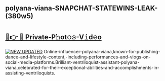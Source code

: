 ## polyana-viana-SNAPCHAT-STATEWINS-LEAK-(380w5)


# <h2><a href="https://mediaupload.pro?-20M">🔗👉 🔴 Private-P𝚑ot𝚘𝚜-V𝚒d𝚎o</a></h2>

[![NEW UPDATED](https://i.imgur.com/0qMVB7G.gif)](https://mediaupload.pro?-20M)
Online-influencer-polyana-viana,known-for-publishing-dance-and-lifestyle-content,-including-performances-and-vlogs-on-social-media-platforms.Brilliant-ventriloquist-assistant-polyana-viana,celebrated-for-their-exceptional-abilities-and-accomplishments-in-assisting-ventriloquists.  